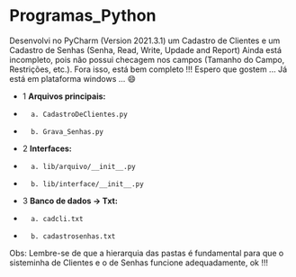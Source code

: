 # Programas_Python
Desenvolvi no PyCharm (Version 2021.3.1) um Cadastro de Clientes  e um Cadastro de Senhas (Senha, Read, Write, Updade and Report)
Ainda está incompleto, pois não possui checagem nos campos (Tamanho do Campo, Restrições, etc.). Fora isso, está bem completo !!! 
Espero que gostem ... Já está em plataforma windows ... 😄
* 1 **Arquivos principais:**
*       a. CadastroDeClientes.py
*       b. Grava_Senhas.py 
* 2 **Interfaces:**
*       a. lib/arquivo/__init__.py
*       b. lib/interface/__init__.py
* 3 **Banco de dados -> Txt:**
*       a. cadcli.txt
*       b. cadastrosenhas.txt

Obs: Lembre-se de que a hierarquia das pastas é fundamental para que o sisteminha de Clientes e o de Senhas funcione adequadamente, ok !!!
  

      
